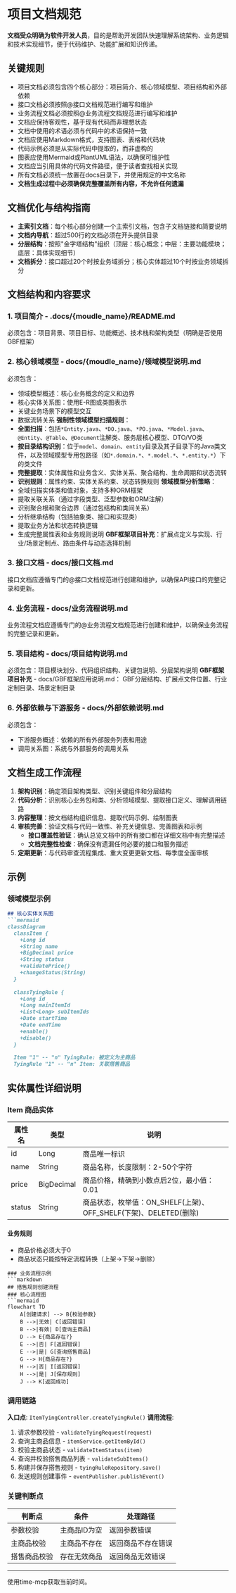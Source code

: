 # 项目文档规范

**文档受众明确为软件开发人员**，目的是帮助开发团队快速理解系统架构、业务逻辑和技术实现细节，便于代码维护、功能扩展和知识传递。
## 关键规则
- 项目文档必须包含四个核心部分：项目简介、核心领域模型、项目结构和外部依赖
- 接口文档必须按照@接口文档规范进行编写和维护
- 业务流程文档必须按照@业务流程文档规范进行编写和维护
- 文档应保持客观性，基于现有代码而非理想状态
- 文档中使用的术语必须与代码中的术语保持一致
- 文档应使用Markdown格式，支持图表、表格和代码块
- 代码示例必须是从实际代码中提取的，而非虚构的
- 图表应使用Mermaid或PlantUML语法，以确保可维护性
- 文档应当引用具体的代码文件路径，便于读者查找相关实现
- 所有文档必须统一放置在docs目录下，并使用规定的中文名称
- **文档生成过程中必须确保完整覆盖所有内容，不允许任何遗漏**
## 文档优化与结构指南
- **主索引文档**：每个核心部分创建一个主索引文档，包含子文档链接和简要说明
- **文档内导航**：超过500行的文档必须在开头提供目录
- **分层结构**：按照"金字塔结构"组织（顶层：核心概念；中层：主要功能模块；底层：具体实现细节）
- **文档拆分**：接口超过20个时按业务域拆分；核心实体超过10个时按业务领域拆分
## 文档结构和内容要求
### 1. 项目简介 - .docs/{moudle_name}/README.md
必须包含：项目背景、项目目标、功能概述、技术栈和架构类型（明确是否使用GBF框架）
### 2. 核心领域模型 - docs/{moudle_name}/领域模型说明.md
必须包含：
- 领域模型概述：核心业务概念的定义和边界
- 核心实体关系图：使用E-R图或类图表示
- 关键业务场景下的模型交互
- 数据流转关系
**强制性领域模型扫描规则**：
- **全面扫描**：包括`*Entity.java`、`*DO.java`、`*PO.java`、`*Model.java`、`@Entity`、`@Table`、`@Document`注解类、服务层核心模型、DTO/VO类
- **按目录结构识别**：位于`model`、`domain`、`entity`目录及其子目录下的Java类文件，以及领域模型专用包路径（如`*.domain.*`、`*.model.*`、`*.entity.*`）下的类文件
- **完整提取**：实体属性和业务含义、实体关系、聚合结构、生命周期和状态流转
- **识别规则**：属性约束、实体关系约束、状态转换规则
**领域模型分析策略**：
- 全域扫描实体类和值对象，支持多种ORM框架
- 提取关联关系（通过字段类型、泛型参数和ORM注解）
- 识别聚合根和聚合边界（通过包结构和类间关系）
- 分析继承结构（包括抽象类、接口和实现类）
- 提取业务方法和状态转换逻辑
- 生成完整属性表和业务规则说明
**GBF框架项目补充**：扩展点定义与实现、行业/场景定制点、路由条件与动态选择机制
### 3. 接口文档 - docs/接口文档.md
接口文档应遵循专门的@接口文档规范进行创建和维护，以确保API接口的完整记录和更新。
### 4. 业务流程 - docs/业务流程说明.md
业务流程文档应遵循专门的@业务流程文档规范进行创建和维护，以确保业务流程的完整记录和更新。
### 5. 项目结构 - docs/项目结构说明.md
必须包含：项目模块划分、代码组织结构、关键包说明、分层架构说明
**GBF框架项目补充** - docs/GBF框架应用说明.md：
GBF分层结构、扩展点文件位置、行业定制目录、场景定制目录
### 6. 外部依赖与下游服务 - docs/外部依赖说明.md
必须包含：
- 下游服务概述：依赖的所有外部服务列表和用途
- 调用关系图：系统与外部服务的调用关系
## 文档生成工作流程
1. **架构识别**：确定项目架构类型、识别关键组件和分层结构
2. **代码分析**：识别核心业务包和类、分析领域模型、提取接口定义、理解调用链路
3. **内容整理**：按文档结构组织信息、提取代码示例、绘制图表
4. **审核完善**：验证文档与代码一致性、补充关键信息、完善图表和示例
   - **接口覆盖性验证**：确认总览文档中的所有接口都在详细文档中有完整描述
   - **文档完整性检查**：确保没有遗漏任何必要的接口和服务描述
5. **定期更新**：与代码审查流程集成、重大变更更新文档、每季度全面审核
## 示例
### 领域模型示例
```markdown
## 核心实体关系图
```mermaid
classDiagram
  classItem {
    +Long id
    +String name
    +BigDecimal price
    +String status
    +validatePrice()
    +changeStatus(String)
  }
  
  classTyingRule {
    +Long id
    +Long mainItemId
    +List<Long> subItemIds
    +Date startTime
    +Date endTime
    +enable()
    +disable()
  }
  
  Item "1" -- "n" TyingRule: 被定义为主商品
  TyingRule "1" -- "n" Item: 关联搭售商品
```
## 实体属性详细说明
### Item 商品实体
| 属性名 | 类型 | 说明 |
|----|---|---|
| id | Long | 商品唯一标识 |
| name | String | 商品名称，长度限制：2-50个字符 |
| price | BigDecimal | 商品价格，精确到小数点后2位，最小值：0.01 |
| status | String | 商品状态，枚举值：ON_SHELF(上架)、OFF_SHELF(下架)、DELETED(删除) |
#### 业务规则
- 商品价格必须大于0
- 商品状态只能按特定流程转换（上架->下架->删除）
```
### 业务流程示例
```markdown
## 搭售规则创建流程
### 核心流程图
```mermaid
flowchart TD
    A[创建请求] --> B{校验参数}
    B -->|无效| C[返回错误]
    B -->|有效| D[查询主商品]
    D --> E{商品存在?}
    E -->|否| F[返回错误]
    E -->|是| G[查询搭售商品]
    G --> H{商品存在?}
    H -->|否| I[返回错误]
    H -->|是| J[保存规则]
    J --> K[返回成功]
```
### 调用链路
**入口点**: `ItemTyingController.createTyingRule()`
**调用流程**:
1. 请求参数校验 - `validateTyingRequest(request)`
2. 查询主商品信息 - `itemService.getItemById()`
3. 校验主商品状态 - `validateItemStatus(item)`
4. 查询并校验搭售商品列表 - `validateSubItems()`
5. 构建并保存搭售规则 - `tyingRuleRepository.save()`
6. 发送规则创建事件 - `eventPublisher.publishEvent()`
### 关键判断点
| 判断点 | 条件 | 处理路径 |
|-----|---|----|
| 参数校验 | 主商品ID为空 | 返回参数错误 |
| 主商品校验 | 主商品不存在 | 返回商品不存在错误 |
| 搭售商品校验 | 存在无效商品 | 返回商品无效错误 |
---
使用time-mcp获取当前时间。